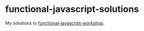 # functional-javascript-solutions
My solutions to [functional-javascript-workshop](https://github.com/timoxley/functional-javascript-workshop).
